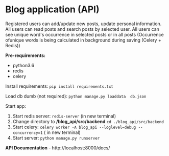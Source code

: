 # Blog application (API) #
Registered users can add/update new posts, update personal information.
All users can read posts and search posts by selected user.
All users can see unique word's occurrence in selected posts or in all posts (Occurrence ofunique words is being calculated in background during saving (Celery + Redis))


**Pre-requirements:**
  - python3.6
  - redis
  - celery

Install requirements:
  `pip install requirements.txt`

Load db dumb (not required):
  `python manage.py loaddata  db.json`

Start app:
1) Start redis server: `redis-server` (in new terminal)
2) Change directory to **/blog_api/src/backend** `cd ./blog_api/src/backend`
3) Start celery: `celery worker -A blog_api --loglevel=debug --concurrency=1` ( in new terminal)
4) Start server: `python manage.py runserver`

**API Documentation** - http://localhost:8000/docs/